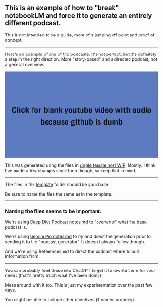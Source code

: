 ## This is an example of how to "break" notebookLM and force it to generate an entirely different podcast.

This is not intended to be a guide, more of a jumping off point and proof of concept.

---

Here's an example of one of the podcasts. It's not perfect, but it's definitely a step in the right direction. More "story-based" and a directed podcast, not a general overview.

[![video](./_resources/Untitled-1.png)](https://youtu.be/r8Pj5Ji6vt8)

This was generated using the files in [single female host WIP](<single female host WIP>). 
Mostly. I think I've made a few changes since then though, so keep that in mind.

---

The files in the [template](template) folder should be your base.

Be sure to name the files the same as in the template.

---

### Naming the files seems to be important.

We're using [Deep Dive Podcast notes.md](<template/Deep Dive Podcast notes.md>) to "overwrite" what the base podcast is.

We're using [Gemini Pro notes.md](<template/Gemini Pro notes.md>) to *try* and direct the generation prior to sending it to the "podcast generator". It doesn't always follow though.

And we're using [References.md](template/References.md) to direct the podcast where to pull information from.

---

You can probably feed these into ChatGPT to get it to rewrite them for your needs (that's pretty much what I've been doing).

Mess around with it too. This is just my experimentation over the past few days.

You might be able to include other directives (if named properly).
